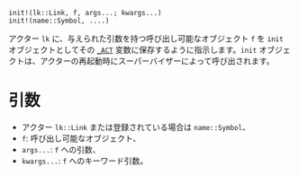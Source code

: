```
init!(lk::Link, f, args...; kwargs...)
init!(name::Symbol, ....)
```

アクター `lk` に、与えられた引数を持つ呼び出し可能なオブジェクト `f` を `init` オブジェクトとしてその [`_ACT`](@ref) 変数に保存するように指示します。`init` オブジェクトは、アクターの再起動時にスーパーバイザーによって呼び出されます。

# 引数

  * アクター `lk::Link` または登録されている場合は `name::Symbol`、
  * `f`: 呼び出し可能なオブジェクト、
  * `args...`: `f` への引数、
  * `kwargs...`: `f` へのキーワード引数。
